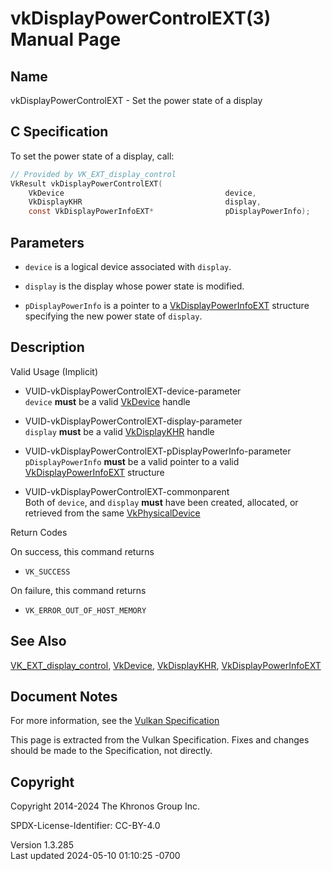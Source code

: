 # vkDisplayPowerControlEXT(3) Manual Page

## Name

vkDisplayPowerControlEXT - Set the power state of a display



## <a href="#_c_specification" class="anchor"></a>C Specification

To set the power state of a display, call:

``` c
// Provided by VK_EXT_display_control
VkResult vkDisplayPowerControlEXT(
    VkDevice                                    device,
    VkDisplayKHR                                display,
    const VkDisplayPowerInfoEXT*                pDisplayPowerInfo);
```

## <a href="#_parameters" class="anchor"></a>Parameters

- `device` is a logical device associated with `display`.

- `display` is the display whose power state is modified.

- `pDisplayPowerInfo` is a pointer to a
  [VkDisplayPowerInfoEXT](https://registry.khronos.org/vulkan/specs/1.3-extensions/man/html/VkDisplayPowerInfoEXT.html) structure
  specifying the new power state of `display`.

## <a href="#_description" class="anchor"></a>Description

Valid Usage (Implicit)

- <a href="#VUID-vkDisplayPowerControlEXT-device-parameter"
  id="VUID-vkDisplayPowerControlEXT-device-parameter"></a>
  VUID-vkDisplayPowerControlEXT-device-parameter  
  `device` **must** be a valid [VkDevice](https://registry.khronos.org/vulkan/specs/1.3-extensions/man/html/VkDevice.html) handle

- <a href="#VUID-vkDisplayPowerControlEXT-display-parameter"
  id="VUID-vkDisplayPowerControlEXT-display-parameter"></a>
  VUID-vkDisplayPowerControlEXT-display-parameter  
  `display` **must** be a valid [VkDisplayKHR](https://registry.khronos.org/vulkan/specs/1.3-extensions/man/html/VkDisplayKHR.html) handle

- <a href="#VUID-vkDisplayPowerControlEXT-pDisplayPowerInfo-parameter"
  id="VUID-vkDisplayPowerControlEXT-pDisplayPowerInfo-parameter"></a>
  VUID-vkDisplayPowerControlEXT-pDisplayPowerInfo-parameter  
  `pDisplayPowerInfo` **must** be a valid pointer to a valid
  [VkDisplayPowerInfoEXT](https://registry.khronos.org/vulkan/specs/1.3-extensions/man/html/VkDisplayPowerInfoEXT.html) structure

- <a href="#VUID-vkDisplayPowerControlEXT-commonparent"
  id="VUID-vkDisplayPowerControlEXT-commonparent"></a>
  VUID-vkDisplayPowerControlEXT-commonparent  
  Both of `device`, and `display` **must** have been created, allocated,
  or retrieved from the same [VkPhysicalDevice](https://registry.khronos.org/vulkan/specs/1.3-extensions/man/html/VkPhysicalDevice.html)

Return Codes

On success, this command returns  
- `VK_SUCCESS`

On failure, this command returns  
- `VK_ERROR_OUT_OF_HOST_MEMORY`

## <a href="#_see_also" class="anchor"></a>See Also

[VK_EXT_display_control](https://registry.khronos.org/vulkan/specs/1.3-extensions/man/html/VK_EXT_display_control.html),
[VkDevice](https://registry.khronos.org/vulkan/specs/1.3-extensions/man/html/VkDevice.html), [VkDisplayKHR](https://registry.khronos.org/vulkan/specs/1.3-extensions/man/html/VkDisplayKHR.html),
[VkDisplayPowerInfoEXT](https://registry.khronos.org/vulkan/specs/1.3-extensions/man/html/VkDisplayPowerInfoEXT.html)

## <a href="#_document_notes" class="anchor"></a>Document Notes

For more information, see the <a
href="https://registry.khronos.org/vulkan/specs/1.3-extensions/html/vkspec.html#vkDisplayPowerControlEXT"
target="_blank" rel="noopener">Vulkan Specification</a>

This page is extracted from the Vulkan Specification. Fixes and changes
should be made to the Specification, not directly.

## <a href="#_copyright" class="anchor"></a>Copyright

Copyright 2014-2024 The Khronos Group Inc.

SPDX-License-Identifier: CC-BY-4.0

Version 1.3.285  
Last updated 2024-05-10 01:10:25 -0700
